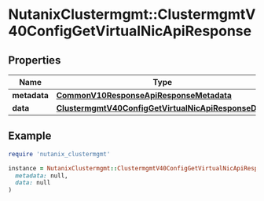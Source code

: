 # NutanixClustermgmt::ClustermgmtV40ConfigGetVirtualNicApiResponse

## Properties

| Name | Type | Description | Notes |
| ---- | ---- | ----------- | ----- |
| **metadata** | [**CommonV10ResponseApiResponseMetadata**](CommonV10ResponseApiResponseMetadata.md) |  | [optional] |
| **data** | [**ClustermgmtV40ConfigGetVirtualNicApiResponseData**](ClustermgmtV40ConfigGetVirtualNicApiResponseData.md) |  | [optional] |

## Example

```ruby
require 'nutanix_clustermgmt'

instance = NutanixClustermgmt::ClustermgmtV40ConfigGetVirtualNicApiResponse.new(
  metadata: null,
  data: null
)
```

